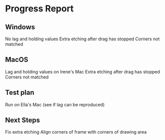 # Progress Report #

## Windows ##
No lag and holding values
Extra etching after drag has stopped
Corners not matched

## MacOS ##
Lag and holding values on Irene's Mac
Extra etching after drag has stopped
Corners not matched

## Test plan ##
Run on Ella's Mac (see if lag can be reproduced)

## Next Steps ##
Fix extra etching
Align corners of frame with corners of drawing area